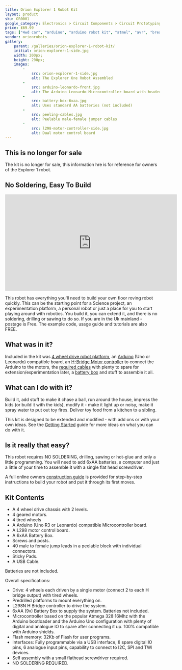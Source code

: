 ```yaml
---
title: Orion Explorer 1 Robot Kit
layout: product
sku: OR0001
google_category: Electronics > Circuit Components > Circuit Prototyping
price: £69.99
tags: ["4wd car", "arduino", "arduino robot kit", "atmel", "avr", "breadboard", "explorer 1", "microcontroller", "robot", "robot car", "robot chassis", "solderless"]
vendor: orionrobots
gallery:
    parent: /galleries/orion-explorer-1-robot-kit/
    initial: orion-explorer-1-side.jpg
    width: 200px;
    height: 200px;
    images:
        -
            src: orion-explorer-1-side.jpg
            alt: The Explorer One Robot Assembled
        -
            src: arduino-leonardo-front.jpg
            alt: The Arduino Leonardo Microcontroller board with headers
        -
            src: battery-box-6xaa.jpg
            alt: Uses standard AA batteries (not included)
        -
            src: peeling-cables.jpg
            alt: Peelable male-female jumper cables
        -
            src: l298-motor-controller-side.jpg
            alt: Dual motor control board
---
```

## This is no longer for sale

The kit is no longer for sale, this information hre is for reference for owners of the Explorer 1 robot.

## No Soldering, Easy To Build

<iframe width="560" height="315" src="https://www.youtube.com/embed/nMInkh0OysI" title="YouTube video player" frameborder="0" allow="accelerometer; autoplay; clipboard-write; encrypted-media; gyroscope; picture-in-picture" allowfullscreen="">
</iframe>


This robot has everything you'll need to build your own floor roving robot quickly. This can be the starting point for a Science project, an experimentation platform, a personal robot or just a place for you to start playing around with robotics. You build it, you can extend it, and there is no soldering, drilling or sawing to do so. If you are in the Uk mainland - postage is Free. The example code, usage guide and tutorials are also FREE.

## What was in it?

Included in the kit was [4 wheel drive robot platform](/products/more-about-the-orion-explorer-1-chassis.html), an [Arduino](/pages/about_the_arduino.html) (Uno or Leonardo) compatible board, an [H-Bridge Motor controller](/products/dual-motor-2a-control-board.html) to connect the Arduino to the motors, the [required cables](/products/jump-cables-40-pin-male-female.html) with plenty to spare for extension/experimentation later, a [battery box](/products/battery-box-6xaa.html) and stuff to assemble it all.

## What can I do with it?

Build it, add stuff to make it chase a ball, run around the house, impress the kids (or build it with the kids), modify it - make it light up or noisy, make it spray water to put out toy fires. Deliver toy food from a kitchen to a sibling.

This kit is designed to be extended and modified - with add ons or with your own ideas. See the [Getting Started](/getting_started.html) guide for more ideas on what you can do with it.

## Is it really that easy?

This robot requires NO SOLDERING, drilling, sawing or hot-glue and only a little programming. You will need to add 6xAA batteries, a computer and just a little of your time to assemble it with a single flat head screwdriver.

A full online owners [construction guide](/construction_guide.html) is provided for step-by-step instructions to build your robot and put it through its first moves.

## Kit Contents

* A 4 wheel drive chassis with 2 levels.
* 4 geared motors.
* 4 tired wheels
* A Arduino (Uno R3 or Leonardo) compatible Microcontroller board.
* A L298 motor control board.
* A 6xAA Battery Box.
* Screws and posts.
* 40 male to female jump leads in a peelable block with individual connectors.
* Sticky Pads.
* A USB Cable.

Batteries are not included.

Overall specifications:

* Drive: 4 wheels each driven by a single motor (connect 2 to each H bridge output) with tired wheels.
* Predrilled platforms to mount everything on.
* L298N H Bridge controller to drive the system.
* 6xAA (9v) Battery Box to supply the system. Batteries not included.
* Microcontroller based on the popular Atmega 328 16Mhz with the Arduino bootloader and the Arduino Uno configuration with plenty of digital and analogue IO to spare after connecting it up. 100% compatible with Arduino shields.
* Flash memory: 32Kb of Flash for user programs.
* Interfaces: Fully programmable via a USB interface, 8 spare digital IO pins, 6 analogue input pins, capability to connect to I2C, SPI and TWI devices.
* Self assembly with a small flathead screwdriver required.
* NO SOLDERING REQUIRED.
